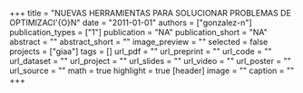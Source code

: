 +++
title = "NUEVAS HERRAMIENTAS PARA SOLUCIONAR PROBLEMAS DE OPTIMIZACI\'{O}N"
date = "2011-01-01"
authors = ["gonzalez-n"]
publication_types = ["1"]
publication = "NA"
publication_short = "NA"
abstract = ""
abstract_short = ""
image_preview = ""
selected = false
projects = ["giaa"]
tags = []
url_pdf = ""
url_preprint = ""
url_code = ""
url_dataset = ""
url_project = ""
url_slides = ""
url_video = ""
url_poster = ""
url_source = ""
math = true
highlight = true
[header]
image = ""
caption = ""
+++
